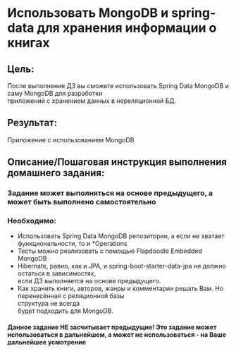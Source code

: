 ﻿# Использовать MongoDB и spring-data для хранения информации о книгах

## Цель:
После выполнения ДЗ вы сможете использовать Spring Data MongoDB и саму MongoDB для разработки <br/>
приложений с хранением данных в нереляционной БД.

## Результат: 
Приложение с использованием MongoDB

## Описание/Пошаговая инструкция выполнения домашнего задания:

### Задание может выполняться на основе предыдущего, а может быть выполнено самостоятельно

### Необходимо:

 * Использовать Spring Data MongoDB репозитории, а если не хватает функциональности, то и *Operations
 * Тесты можно реализовать с помощью Flapdoodle Embedded MongoDB
 * Hibernate, равно, как и JPA, и spring-boot-starter-data-jpa не должно остаться в зависимостях, <br/>если ДЗ выполняется на основе предыдущего.
 * Как хранить книги, авторов, жанры и комментарии решать Вам. Но перенесённая с реляционной базы <br/>структура не всегда <br/>будет подходить для MongoDB. 

#### Данное задание НЕ засчитывает предыдущие! Это задание может использоваться в дальнейшем, а может не использоваться - на Ваше дальнейшее усмотрение




